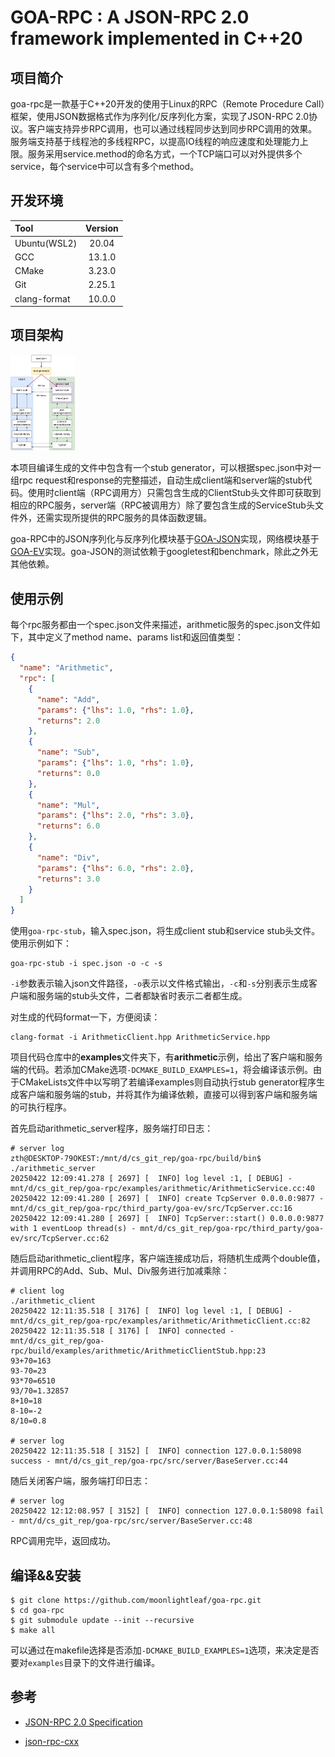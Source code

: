 # GOA-RPC : A JSON-RPC 2.0 framework implemented in C++20

## 项目简介

goa-rpc是一款基于C++20开发的使用于Linux的RPC（Remote Procedure Call）框架，使用JSON数据格式作为序列化/反序列化方案，实现了JSON-RPC 2.0协议。客户端支持异步RPC调用，也可以通过线程同步达到同步RPC调用的效果。服务端支持基于线程池的多线程RPC，以提高IO线程的响应速度和处理能力上限。服务采用service.method的命名方式，一个TCP端口可以对外提供多个service，每个service中可以含有多个method。

## 开发环境

| Tool | Version |
| :---- | :------: |
| Ubuntu(WSL2) | 20.04 |
| GCC |  13.1.0 |
| CMake | 3.23.0 |
| Git | 2.25.1 |
| clang-format | 10.0.0 |

## 项目架构

<img src=".\image_uml\architecture.png" style="zoom: 15%;" />

本项目编译生成的文件中包含有一个stub generator，可以根据spec.json中对一组rpc request和response的完整描述，自动生成client端和server端的stub代码。使用时client端（RPC调用方）只需包含生成的ClientStub头文件即可获取到相应的RPC服务，server端（RPC被调用方）除了要包含生成的ServiceStub头文件外，还需实现所提供的RPC服务的具体函数逻辑。

goa-RPC中的JSON序列化与反序列化模块基于[GOA-JSON](https://github.com/tianhang-Z/goa-json)实现，网络模块基于[GOA-EV](https://github.com/tianhang-Z/goa-ev)实现。goa-JSON的测试依赖于googletest和benchmark，除此之外无其他依赖。

## 使用示例

每个rpc服务都由一个spec.json文件来描述，arithmetic服务的spec.json文件如下，其中定义了method name、params list和返回值类型：

```json
{
  "name": "Arithmetic",
  "rpc": [
    {
      "name": "Add",
      "params": {"lhs": 1.0, "rhs": 1.0},
      "returns": 2.0
    },
    {
      "name": "Sub",
      "params": {"lhs": 1.0, "rhs": 1.0},
      "returns": 0.0
    },
    {
      "name": "Mul",
      "params": {"lhs": 2.0, "rhs": 3.0},
      "returns": 6.0
    },
    {
      "name": "Div",
      "params": {"lhs": 6.0, "rhs": 2.0},
      "returns": 3.0
    }
  ]
}
```

使用`goa-rpc-stub`，输入spec.json，将生成client stub和service stub头文件。使用示例如下：

```shell
goa-rpc-stub -i spec.json -o -c -s
```

`-i`参数表示输入json文件路径，`-o`表示以文件格式输出，`-c`和`-s`分别表示生成客户端和服务端的stub头文件，二者都缺省时表示二者都生成。

对生成的代码format一下，方便阅读：

```
clang-format -i ArithmeticClient.hpp ArithmeticService.hpp
```

项目代码仓库中的**examples**文件夹下，有**arithmetic**示例，给出了客户端和服务端的代码。若添加CMake选项`-DCMAKE_BUILD_EXAMPLES=1`，将会编译该示例。由于CMakeLists文件中以写明了若编译examples则自动执行stub generator程序生成客户端和服务端的stub，并将其作为编译依赖，直接可以得到客户端和服务端的可执行程序。

首先启动arithmetic_server程序，服务端打印日志：

```shell
# server log
zth@DESKTOP-79OKEST:/mnt/d/cs_git_rep/goa-rpc/build/bin$ ./arithmetic_server 
20250422 12:09:41.278 [ 2697] [  INFO] log level :1, [ DEBUG] - mnt/d/cs_git_rep/goa-rpc/examples/arithmetic/ArithmeticService.cc:40
20250422 12:09:41.280 [ 2697] [  INFO] create TcpServer 0.0.0.0:9877 - mnt/d/cs_git_rep/goa-rpc/third_party/goa-ev/src/TcpServer.cc:16
20250422 12:09:41.280 [ 2697] [  INFO] TcpServer::start() 0.0.0.0:9877 with 1 eventLoop thread(s) - mnt/d/cs_git_rep/goa-rpc/third_party/goa-ev/src/TcpServer.cc:62
```

随后启动arithmetic_client程序，客户端连接成功后，将随机生成两个double值，并调用RPC的Add、Sub、Mul、Div服务进行加减乘除：

```shell
# client log
./arithmetic_client 
20250422 12:11:35.518 [ 3176] [  INFO] log level :1, [ DEBUG] - mnt/d/cs_git_rep/goa-rpc/examples/arithmetic/ArithmeticClient.cc:82
20250422 12:11:35.518 [ 3176] [  INFO] connected - mnt/d/cs_git_rep/goa-rpc/build/examples/arithmetic/ArithmeticClientStub.hpp:23
93+70=163
93-70=23
93*70=6510
93/70=1.32857
8+10=18
8-10=-2
8/10=0.8

# server log
20250422 12:11:35.518 [ 3152] [  INFO] connection 127.0.0.1:58098 success - mnt/d/cs_git_rep/goa-rpc/src/server/BaseServer.cc:44
```

随后关闭客户端，服务端打印日志：

```shell
# server log
20250422 12:12:08.957 [ 3152] [  INFO] connection 127.0.0.1:58098 fail - mnt/d/cs_git_rep/goa-rpc/src/server/BaseServer.cc:48
```

RPC调用完毕，返回成功。

## 编译&&安装

```shell
$ git clone https://github.com/moonlightleaf/goa-rpc.git
$ cd goa-rpc
$ git submodule update --init --recursive
$ make all
```

可以通过在makefile选择是否添加`-DCMAKE_BUILD_EXAMPLES=1`选项，来决定是否要对`examples`目录下的文件进行编译。

## 参考

- [JSON-RPC 2.0 Specification](https://www.jsonrpc.org/specification)

- [json-rpc-cxx](https://github.com/jsonrpcx/json-rpc-cxx)

  
